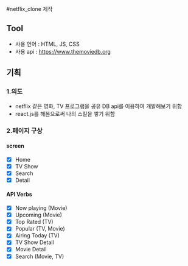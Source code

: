 #netflix_clone 제작

## Tool
* 사용 언어 : HTML, JS, CSS
* 사용 api : https://www.themoviedb.org

## 기획
### 1.의도
* netflix 같은 영화, TV 프로그램을 공유 DB api를 이용하여 개발해보기 위함
* react.js를 해봄으로써 나의 스킬을 쌓기 위함

### 2.페이지 구상

#### screen

- [x] Home
- [x] TV Show
- [x] Search
- [x] Detail

#### API Verbs
- [x] Now playing (Movie)
- [x] Upcoming (Movie)
- [x] Top Rated (TV)
- [x] Popular (TV, Movie)
- [x] Airing Today (TV)
- [x] TV Show Detail
- [x] Movie Detail
- [x] Search (Movie, TV)
